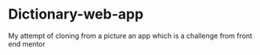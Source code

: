# Dictionary-web-app
My attempt of cloning from a picture an app which is a challenge from front end mentor
